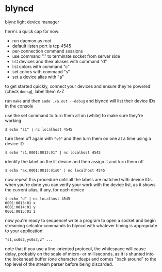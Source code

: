 # blyncd
blync light device manager

here's a quick cap for now:

* run daemon as root
* default listen port is tcp 4545
* per-connection command sessions
* use command "." to terminate socket from server side
* list devices and their aliases with command "d"
* list colors with command "c"
* set colors with command "s"
* set a device alias with "a"

to get started quickly, connect your devices and ensure they're powered (check `dmesg`), label them A-Z

run `make` and then `sudo ./a.out --debug` and blyncd will list their device IDs in the console

use the set command to turn them all on (white) to make sure they're working

    $ echo "s1" | nc localhost 4545

turn them off again with `"s0"` and then turn them on one at a time using a device ID

    $ echo "s1,0001:0013:01" | nc localhost 4545

identify the label on the lit device and then assign it and turn them off

    $ echo "ax,0001:0013:01s0" | nc localhost 4545

now repeat this procedure until all the labels are matched with device IDs. when you're done you can
verify your work with the device list, as it shows the current alias, if any, for each device

    $ echo "d" | nc localhost 4545
    0001:0013:01 x
    0001:0014:01 y
    0001:0015:01 z

now you're ready to sequence! write a program to open a socket and begin streaming setcolor commands
to blyncd with whatever timing is appropriate to your application!

    "s1,xs0s2,ys0s3,z" ...

note that if you use a line-oriented protocol, the whitespace will cause delay, probably on the scale
of micro- or milliseconds, as it is shunted into the lookahead buffer (one character deep) and comes
"back around" to the top level of the stream parser before being discarded.
